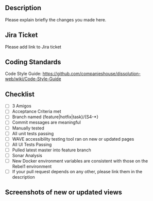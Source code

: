 ## Description

Please explain briefly the changes you made here.

## Jira Ticket

Please add link to Jira ticket

## Coding Standards

Code Style Guide: https://github.com/companieshouse/dissolution-web/wiki/Code-Style-Guide

## Checklist

- [ ] 3 Amigos
- [ ] Acceptance Criteria met
- [ ] Branch named {feature|hotfix|task}/{S4-*}
- [ ] Commit messages are meaningful
- [ ] Manually tested
- [ ] All unit tests passing
- [ ] WAVE accessibility testing tool ran on new or updated pages
- [ ] All UI Tests Passing
- [ ] Pulled latest master into feature branch
- [ ] Sonar Analysis
- [ ] New Docker environment variables are consistent with those on the Rebel1 environment
- [ ] If your pull request depends on any other, please link them in the description

## Screenshots of new or updated views
